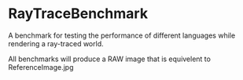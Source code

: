 RayTraceBenchmark
=================

A benchmark for testing the performance of different languages while rendering a ray-traced world.


All benchmarks will produce a RAW image that is equivelent to ReferenceImage.jpg
